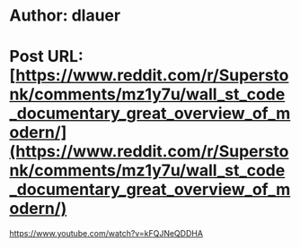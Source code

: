 # Author: dlauer
# Post URL: [https://www.reddit.com/r/Superstonk/comments/mz1y7u/wall_st_code_documentary_great_overview_of_modern/](https://www.reddit.com/r/Superstonk/comments/mz1y7u/wall_st_code_documentary_great_overview_of_modern/)


https://www.youtube.com/watch?v=kFQJNeQDDHA